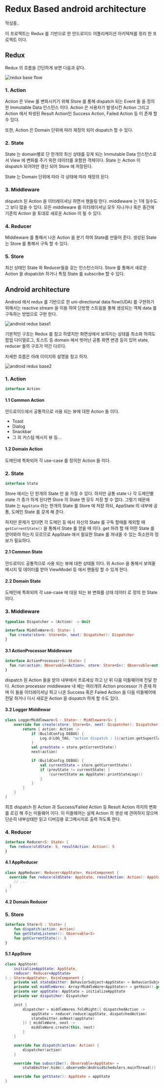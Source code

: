 # Redux Based android architecture

작성중..

이 프로젝트는 Redux 를 기반으로 한 안드로이드 어플리케이션 아키텍쳐를 정리 한 프로젝트 이다. 

## Redux

Redux 의 흐름을 간단하게 보면 다음과 같다. 

![redux base flow](https://github.com/ksu3101/TIL/blob/master/imgs/100110_android_redux_arch4.png)

### 1. Action

Action 은 View 를 변화시키기 위해 Store 를 통해 dispatch 되는 Event 들 을 정의 한 Immutable Data 인스턴스 이다. Action 은 사용자가 발생시킨 Action 그리고 Action 에서 파생된 Result Action인 Success Action, Failed Action 등 이 존재 할 수 있다.

또한, Action 은 Domain 단위에 따라 재정의 되어 dispatch 할 수 있다. 

### 2. State

State 는 domain별로 단 한개의 최신 상태를 갖게 되는 Immutable Data 인스턴스로서 View 에 변화를 주기 위한 데이터를 포함한 객체이다. State 는 Action 이 dispatch 되어야만 갱신 되어 Store 에 저장된다. 

State 는 Domain 단위에 따라 각 상태에 따라 재정의 된다. 

### 3. Middleware

dispatch 된 Action 을 이터레이셔닝 하면서 핸들링 한다. middleware 는 1개 일수도 그 보다 많을 수 있다. 모든 middleware 를 이터레이셔닝 모두 지나거나 혹은 중간에 기존의 Action 을 토대로 새로운 Action 이 될 수 있다.

### 4. Reducer

Middleware 를 통해서 나온 Action 을 분기 하여 State를 만들어 준다. 생성된 State 는 Store 를 통해서 구독 할 수 있다. 

### 5. Store

최신 상태인 State 와 Reducer들을 갖는 인스턴스이다. Store 를 통해서 새로운 Action 을 dispatcbh 하거나 특정 State 를 subscribe 할 수 있다.

## Android architecture

Android 에서 redux 를 기반으로 한 uni-directional data flow(UDA) 를 구현하기 위해서는 reactive stream 을 이용 하여 단방향 스트림을 통해 생성되는 객체 data 를 구독하는 방법으로 구현 한다. 

![android redux base1](https://github.com/ksu3101/TIL/blob/master/imgs/100110_android_redux_arch2.png)

기본적인 구조는 Redux 를 참고 하였지만 화면상에서 보여지는 상태를 최소화 하여도 팝업 다이얼로그, 토스트 등 domain 에서 벗어난 공통 화면 변경 등이 있어 state, reducer 들의 구조가 약간 다르다. 

자세한 흐름은 아래 이미지와 설명을 참고 하자. 

![android redux base2](https://github.com/ksu3101/TIL/blob/master/imgs/100110_android_redux_arch3.png)


### 1. Action 

```kotlin
interface Action
```

#### 1.1 Common Action

안드로이드에서 공통적으로 사용 되는 뷰에 대한 Action 들 이다.

- Toast
- Dialog 
- Snackbar
- 그 외 커스텀 메시지 뷰 등...

#### 1.2 Domain Action

도메인에 특화되어 각 use-case 를 정의한 Action 들 이다.

### 2. State

```kotlin
interface State
```

Store 에서는 단 한개의 State 만 을 가질 수 있다. 하지만 공통 state 나 각 도메인별 state 가 증가 하게 된다면 Store 의 State 엔 모두 저장 할 수 없다. 그렇기 때문에 State 는 `AppState` 라는 한개의 State 를 Store 에 저장 하되, AppState 의 내부에 공통, 도메인 State 를 갖게 해 준다. 

하지만 문제가 있다면 각 도메인 등 에서 자신의 State 를 구독 할때를 제외할 때  `getCurrentState()` 을 통해서 State 를 얻을 때 이다. get 하려 할 때 어떤 State 를 얻어와야 하는지 모르므로 AppState 에서 필요한 State 를 꺼내올 수 있는 최소한의 정보가 필요하다. 

#### 2.1 Common State

안드로이드 공통적으로 사용 되는 뷰에 대한 상태들 이다. 위 Action 을 통해서 보여줄 메시지 및 데이터를 받아 ViewModel 등 에서 핸들링 할 수 있게 한다.

#### 2.2 Domain State

도메인에 특화되어 각 use-case 에 대응 되는 뷰 변화를 상태 데이터 로 정의 한 State 이다.

### 3. Middleware

```kotlin
typealias Dispatcher = (Action) -> Unit

interface MiddleWare<S: State> {
  fun create(store: Store<S>, next: Dispatcher): Dispatcher
}
```

#### 3.1 ActionProcessor Middleware

```kotlin
interface ActionProcessor<S: State> {
  fun run(action: Observable<Action>, store: Store<S>): Observable<out Action>
}
```

dispatch 된 Action 들을 받아 내부에서 프로세싱 하고 난 뒤 다음 미들웨어에 전달 한다. Action processor middleware 내 에는 여러개의 Action processor 가 존재 하며 이 들을 이터레이셔닝 하고 나온 Success 혹은 Failed Action 을 다음 미들웨어에 전달 하거나 다시 새로운 Action 을 dispatch 하게 할 수도 있다. 

#### 3.2 Logger Middlewar

```kotlin
class LoggerMiddleware<S : State> : Middleware<S> {
    override fun create(store: Store<S>, next: Dispatcher): Dispatcher {
        return { action: Action ->
            if (BuildConfig.DEBUG) {
                Log.d(LOG_TAG, "action dispatch : [${action.getSuperClassNames()}] $action")
            }
            val prevState = store.getCurrentState()
            next(action)

            if (BuildConfig.DEBUG) {
                val currentState = store.getCurrentState()
                if (prevState != currentState) {
                    (currentState as AppState).printStateLogs()
                }
            }
        }
    }
}
```

최초 dispatch 된 Action 과 Success/Failed Action 등 Result Action 까지의 변화를 로깅 해 주는 미들웨어 이다. 이 미들웨어는 실제 Action 의 생성 에 관여하지 않으며 단순히 내부상태만 읽고 디버깅용 로그메시지로 출력 하도록 한다. 

### 4. Reducer 

```kotlin
interface Reducer<S: State> {
  fun reduce(oldState: S, resultAction: Action): S
}
```

#### 4.1 AppReducer

```kotlin
class AppReducer: Reducer<AppState>, KoinComponent {
  override fun reduce(oldState: AppState, resultAction: Action): AppState {
    // ...
  }
}
```

#### 4.2 Domain Reducer

### 5. Store

```kotlin
interface Store<S : State> {
    fun dispatch(action: Action)
    fun getStateListener(): Observable<S>
    fun getCurrentState(): S
}
```

#### 5.1 AppStore

```kotlin
class AppStore(
    initializeAppState: AppState,
    reducer: Reducer<AppState>
) : Store<AppState>, KoinComponent {
    private val stateEmitter: BehaviorSubject<AppState> = BehaviorSubject.create()
    private val middleWares: Array<MiddleWare<AppState>> = getKoin().get()
    private var appState: AppState = initializeAppState
    private var dispatcher: Dispatcher

    init {
        dispatcher = middleWares.foldRight({ dispatchedAction ->
            appState = reducer.reduce(appState, dispatchedAction)
            stateEmitter.onNext(appState)
        }) { middleWare, next ->
            middleWare.create(this, next)
        }
    }

    override fun dispatch(action: Action) {
        dispatcher(action)
    }

    override fun subscribe(): Observable<AppState> =
        stateEmitter.hide().observeOn(AndroidSchedulers.mainThread())

    override fun getState(): AppState = appState
}
```
